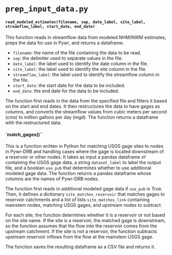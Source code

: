 # `prep_input_data.py`

#### `read_modeled_estimates(filename, sep, date_label, site_label, streamflow_label, start_date, end_date)`

This function reads in streamflow data from modeled NHM/NWM estimates, preps the data for use in Pywr, and returns a dataframe.
-   `filename`: the name of the file containing the data to be read.
-   `sep`: the delimiter used to separate values in the file.
-   `date_label`: the label used to identify the date column in the file.
-   `site_label`: the label used to identify the site column in the file.
-   `streamflow_label`: the label used to identify the streamflow column in the file.
-   `start_date`: the start date for the data to be included.
-   `end_date`: the end date for the data to be included.

The function first reads in the data from the specified file and filters it based on the start and end dates. It then restructures the data to have gages as columns, and converts the streamflow values from cubic meters per second (cms) to million gallons per day (mgd).
The function returns a dataframe with the restructured data.

#### `match_gages()``
This is a function written in Python for matching USGS gage sites to nodes in Pywr-DRB and handling cases where the gage is located downstream of a reservoir or other nodes. It takes as input a pandas dataframe `df` containing the USGS gage data, a string `dataset_label` to label the output file, and a boolean `use_pub` that determines whether to use additional modeled gage data. The function returns a pandas dataframe whose columns are the names of Pywr-DRB nodes.

The function first reads in additional modeled gage data if `use_pub` is True. Then, it defines a dictionary `site_matches_reservoir` that matches gages to reservoir catchments and a list of lists `site_matches_link` containing mainstem nodes, matching USGS gages, and upstream nodes to subtract.

For each site, the function determines whether it is a reservoir or not based on the site name. If the site is a reservoir, the matched gage is downstream, so the function assumes that the flow into the reservoir comes from the upstream catchment. If the site is not a reservoir, the function subtracts upstream reservoir inflows from the flow at the mainstem USGS gage.

The function saves the resulting dataframe as a CSV file and returns it.
